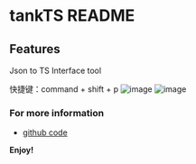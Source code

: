 <!--
 * @Descripttion: 神之一手
 * @version: 1.0.0
 * @Author: null
 * @Date: 2022-07-25 22:50:21
 * @LastEditors: sueRimn
 * @LastEditTime: 2022-07-27 16:35:53
-->

# tankTS README

## Features

Json to TS Interface tool

快捷键：command + shift + p
![image]("https://prod-mpp-loyalty-booster-point-mall-image.oss-cn-shanghai.aliyuncs.com/image/member-tt/step1.png")
![image]("https://prod-mpp-loyalty-booster-point-mall-image.oss-cn-shanghai.aliyuncs.com/image/member-tt/step2.png")

### For more information

- [github code](https://github.com/ymhczm/tankTS)

**Enjoy!**
